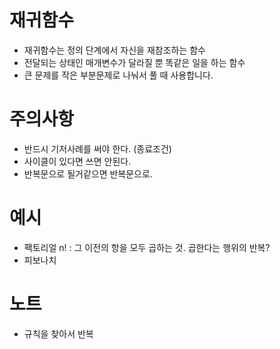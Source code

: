 # 재귀함수
- 재귀함수는 정의 단계에서 자신을 재참조하는 함수
- 전달되는 상태인 매개변수가 달라질 뿐 똑같은 일을 하는 함수
- 큰 문제를 작은 부분문제로 나눠서 풀 때 사용합니다.

# 주의사항
- 반드시 기저사례를 써야 한다. (종료조건)
- 사이클이 있다면 쓰면 안된다.
- 반복문으로 될거같으면 반복문으로.

# 예시
- 팩토리얼 n! : 그 이전의 항을 모두 곱하는 것. 곱한다는 행위의 반복?
- 피보나치

# 노트
- 규칙을 찾아서 반복 